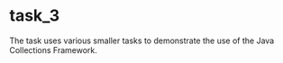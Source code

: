 # task_3
The task uses various smaller tasks to demonstrate the use of the Java Collections Framework.
